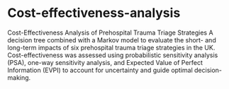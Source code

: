 # Cost-effectiveness-analysis
Cost-Effectiveness Analysis of Prehospital Trauma Triage Strategies
A decision tree combined with a Markov model to evaluate the short- and long-term impacts of six prehospital trauma triage strategies in the UK. Cost-effectiveness was assessed using probabilistic sensitivity analysis (PSA), one-way sensitivity analysis, and Expected Value of Perfect Information (EVPI) to account for uncertainty and guide optimal decision-making.
